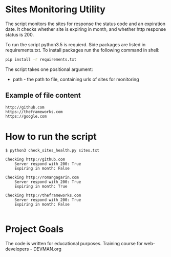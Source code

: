 # Sites Monitoring Utility
The script monitors the sites for response the status code and an expiration date.
It checks whether site is expiring in month, and whether http response status is 200.

To run the script python3.5 is requierd.
Side packages are listed in requirements.txt. To install packages run the following command in shell:
```bash
pip install -r requirements.txt
```

The script takes one positional argument:
* path - the path to file, containing urls of sites for monitoring

## Example of file content
```
http://github.com
https://theframeworks.com
https://google.com
```

# How to run the script
```
$ python3 check_sites_health.py sites.txt 

Checking http://github.com
	Server respond with 200: True
	Expiring in month: False

Checking http://romangagarin.com
	Server respond with 200: True
	Expiring in month: True

Checking http://theframeworks.com
	Server respond with 200: True
	Expiring in month: False


```

# Project Goals
The code is written for educational purposes. Training course for web-developers - DEVMAN.org